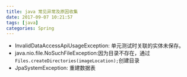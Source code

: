 ```yaml
---
title: java 常见异常及原因收集
date: 2017-09-07 10:21:57
tags: [java]
categories: Spring
---
```


+ InvalidDataAccessApiUsageException: 单元测试时关联的实体未保存。
+ java.nio.file.NoSuchFileException:因为目录不存在，通过	``Files.createDirectories(imageLocation);``创建目录
+ JpaSystemException: 重建数据表